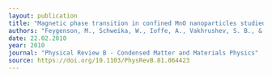 ```yaml
---
layout: publication
title: "Magnetic phase transition in confined MnO nanoparticles studied by polarized neutron scattering"
authors: "Feygenson, M., Schweika, W., Ioffe, A., Vakhrushev, S. B., & Bruckel, T."
date: 22.02.2010
year: 2010
journal: "Physical Review B - Condensed Matter and Materials Physics"
source: https://doi.org/10.1103/PhysRevB.81.064423
---
```

